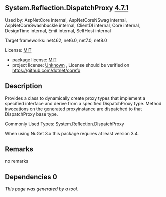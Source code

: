 System.Reflection.DispatchProxy [4.7.1](https://www.nuget.org/packages/System.Reflection.DispatchProxy/4.7.1)
--------------------

Used by: AspNetCore internal, AspNetCoreNSwag internal, AspNetCoreSwashbuckle internal, ClientDI internal, Core internal, DesignTime internal, Emit internal, SelfHost internal

Target frameworks: net462, net6.0, net7.0, net8.0

License: [MIT](../../../../licenses/mit) 

- package license: [MIT](https://licenses.nuget.org/MIT) 
- project license: [Unknown](https://github.com/dotnet/corefx) , License should be verified on https://github.com/dotnet/corefx

Description
-----------
Provides a class to dynamically create proxy types that implement a specified interface and derive from a specified DispatchProxy type. Method invocations on the generated proxyinstance are dispatched to that DispatchProxy base type.

Commonly Used Types:
System.Reflection.DispatchProxy
 
When using NuGet 3.x this package requires at least version 3.4.

Remarks
-----------
no remarks


Dependencies 0
-----------


*This page was generated by a tool.*
